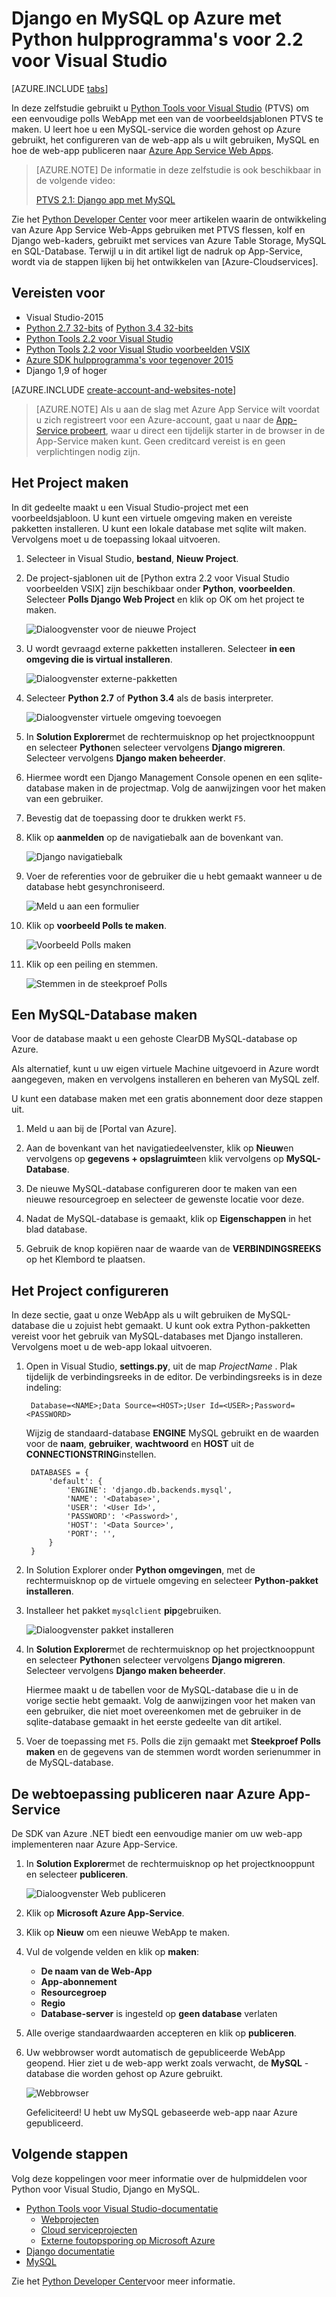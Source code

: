 <properties 
    pageTitle="Django en MySQL op Azure met Python hulpprogramma's voor 2.2 voor Visual Studio" 
    description="Meer informatie over het gebruik van de hulpmiddelen Python voor Visual Studio om een WebApp Django dat gegevens worden opgeslagen in een exemplaar MySQL-database te maken en het dashboard implementeren naar Azure App Service Web Apps." 
    services="app-service\web" 
    documentationCenter="python" 
    authors="huguesv" 
    manager="wpickett" 
    editor=""/>

<tags 
    ms.service="app-service-web" 
    ms.workload="web" 
    ms.tgt_pltfrm="na" 
    ms.devlang="python"
    ms.topic="get-started-article" 
    ms.date="07/07/2016"
    ms.author="huvalo"/>

# <a name="django-and-mysql-on-azure-with-python-tools-22-for-visual-studio"></a>Django en MySQL op Azure met Python hulpprogramma's voor 2.2 voor Visual Studio 

[AZURE.INCLUDE [tabs](../../includes/app-service-web-get-started-nav-tabs.md)]

In deze zelfstudie gebruikt u [Python Tools voor Visual Studio] (PTVS) om een eenvoudige polls WebApp met een van de voorbeeldsjablonen PTVS te maken. U leert hoe u een MySQL-service die worden gehost op Azure gebruikt, het configureren van de web-app als u wilt gebruiken, MySQL en hoe de web-app publiceren naar [Azure App Service Web Apps](http://go.microsoft.com/fwlink/?LinkId=529714).

> [AZURE.NOTE] De informatie in deze zelfstudie is ook beschikbaar in de volgende video:
> 
> [PTVS 2.1: Django app met MySQL][video]

Zie het [Python Developer Center] voor meer artikelen waarin de ontwikkeling van Azure App Service Web-Apps gebruiken met PTVS flessen, kolf en Django web-kaders, gebruikt met services van Azure Table Storage, MySQL en SQL-Database. Terwijl u in dit artikel ligt de nadruk op App-Service, wordt via de stappen lijken bij het ontwikkelen van [Azure-Cloudservices].

## <a name="prerequisites"></a>Vereisten voor

 - Visual Studio-2015
 - [Python 2.7 32-bits] of [Python 3.4 32-bits]
 - [Python Tools 2.2 voor Visual Studio]
 - [Python Tools 2.2 voor Visual Studio voorbeelden VSIX]
 - [Azure SDK hulpprogramma's voor tegenover 2015]
 - Django 1,9 of hoger

[AZURE.INCLUDE [create-account-and-websites-note](../../includes/create-account-and-websites-note.md)]

<!-- This note should not render as part of the the previous include. -->

> [AZURE.NOTE] Als u aan de slag met Azure App Service wilt voordat u zich registreert voor een Azure-account, gaat u naar de [App-Service probeert](http://go.microsoft.com/fwlink/?LinkId=523751), waar u direct een tijdelijk starter in de browser in de App-Service maken kunt. Geen creditcard vereist is en geen verplichtingen nodig zijn.

## <a name="create-the-project"></a>Het Project maken

In dit gedeelte maakt u een Visual Studio-project met een voorbeeldsjabloon. U kunt een virtuele omgeving maken en vereiste pakketten installeren. U kunt een lokale database met sqlite wilt maken. Vervolgens moet u de toepassing lokaal uitvoeren.

1. Selecteer in Visual Studio, **bestand**, **Nieuw Project**.

1. De project-sjablonen uit de [Python extra 2.2 voor Visual Studio voorbeelden VSIX] zijn beschikbaar onder **Python**, **voorbeelden**. Selecteer **Polls Django Web Project** en klik op OK om het project te maken.

    ![Dialoogvenster voor de nieuwe Project](./media/web-sites-python-ptvs-django-mysql/PollsDjangoNewProject.png)

1. U wordt gevraagd externe pakketten installeren. Selecteer **in een omgeving die is virtual installeren**.

    ![Dialoogvenster externe-pakketten](./media/web-sites-python-ptvs-django-mysql/PollsDjangoExternalPackages.png)

1. Selecteer **Python 2.7** of **Python 3.4** als de basis interpreter.

    ![Dialoogvenster virtuele omgeving toevoegen](./media/web-sites-python-ptvs-django-mysql/PollsCommonAddVirtualEnv.png)

1. In **Solution Explorer**met de rechtermuisknop op het projectknooppunt en selecteer **Python**en selecteer vervolgens **Django migreren**.  Selecteer vervolgens **Django maken beheerder**.

1. Hiermee wordt een Django Management Console openen en een sqlite-database maken in de projectmap. Volg de aanwijzingen voor het maken van een gebruiker.

1. Bevestig dat de toepassing door te drukken werkt `F5`.

1. Klik op **aanmelden** op de navigatiebalk aan de bovenkant van.

    ![Django navigatiebalk](./media/web-sites-python-ptvs-django-mysql/PollsDjangoCommonBrowserLocalMenu.png)

1. Voer de referenties voor de gebruiker die u hebt gemaakt wanneer u de database hebt gesynchroniseerd.

    ![Meld u aan een formulier](./media/web-sites-python-ptvs-django-mysql/PollsDjangoCommonBrowserLocalLogin.png)

1. Klik op **voorbeeld Polls te maken**.

    ![Voorbeeld Polls maken](./media/web-sites-python-ptvs-django-mysql/PollsDjangoCommonBrowserNoPolls.png)

1. Klik op een peiling en stemmen.

    ![Stemmen in de steekproef Polls](./media/web-sites-python-ptvs-django-mysql/PollsDjangoSqliteBrowser.png)

## <a name="create-a-mysql-database"></a>Een MySQL-Database maken

Voor de database maakt u een gehoste ClearDB MySQL-database op Azure.

Als alternatief, kunt u uw eigen virtuele Machine uitgevoerd in Azure wordt aangegeven, maken en vervolgens installeren en beheren van MySQL zelf.

U kunt een database maken met een gratis abonnement door deze stappen uit.

1. Meld u aan bij de [Portal van Azure].

1. Aan de bovenkant van het navigatiedeelvenster, klik op **Nieuw**en vervolgens op **gegevens + opslagruimte**en klik vervolgens op **MySQL-Database**. 

1. De nieuwe MySQL-database configureren door te maken van een nieuwe resourcegroep en selecteer de gewenste locatie voor deze.

1. Nadat de MySQL-database is gemaakt, klik op **Eigenschappen** in het blad database.

1. Gebruik de knop kopiëren naar de waarde van de **VERBINDINGSREEKS** op het Klembord te plaatsen.

## <a name="configure-the-project"></a>Het Project configureren

In deze sectie, gaat u onze WebApp als u wilt gebruiken de MySQL-database die u zojuist hebt gemaakt. U kunt ook extra Python-pakketten vereist voor het gebruik van MySQL-databases met Django installeren. Vervolgens moet u de web-app lokaal uitvoeren.

1. Open in Visual Studio, **settings.py**, uit de map *ProjectName* . Plak tijdelijk de verbindingsreeks in de editor. De verbindingsreeks is in deze indeling:

        Database=<NAME>;Data Source=<HOST>;User Id=<USER>;Password=<PASSWORD>

    Wijzig de standaard-database **ENGINE** MySQL gebruikt en de waarden voor de **naam**, **gebruiker**, **wachtwoord** en **HOST** uit de **CONNECTIONSTRING**instellen.

        DATABASES = {
            'default': {
                'ENGINE': 'django.db.backends.mysql',
                'NAME': '<Database>',
                'USER': '<User Id>',
                'PASSWORD': '<Password>',
                'HOST': '<Data Source>',
                'PORT': '',
            }
        }


1. In Solution Explorer onder **Python omgevingen**, met de rechtermuisknop op de virtuele omgeving en selecteer **Python-pakket installeren**.

1. Installeer het pakket `mysqlclient` **pip**gebruiken.

    ![Dialoogvenster pakket installeren](./media/web-sites-python-ptvs-django-mysql/PollsDjangoMySQLInstallPackage.png)

1. In **Solution Explorer**met de rechtermuisknop op het projectknooppunt en selecteer **Python**en selecteer vervolgens **Django migreren**.  Selecteer vervolgens **Django maken beheerder**.

    Hiermee maakt u de tabellen voor de MySQL-database die u in de vorige sectie hebt gemaakt. Volg de aanwijzingen voor het maken van een gebruiker, die niet moet overeenkomen met de gebruiker in de sqlite-database gemaakt in het eerste gedeelte van dit artikel.

1. Voer de toepassing met `F5`. Polls die zijn gemaakt met **Steekproef Polls maken** en de gegevens van de stemmen wordt worden serienummer in de MySQL-database.

## <a name="publish-the-web-app-to-azure-app-service"></a>De webtoepassing publiceren naar Azure App-Service

De SDK van Azure .NET biedt een eenvoudige manier om uw web-app implementeren naar Azure App-Service.

1. In **Solution Explorer**met de rechtermuisknop op het projectknooppunt en selecteer **publiceren**.

    ![Dialoogvenster Web publiceren](./media/web-sites-python-ptvs-django-mysql/PollsCommonPublishWebSiteDialog.png)

1. Klik op **Microsoft Azure App-Service**.

1. Klik op **Nieuw** om een nieuwe WebApp te maken.

1. Vul de volgende velden en klik op **maken**:
    - **De naam van de Web-App**
    - **App-abonnement**
    - **Resourcegroep**
    - **Regio**
    - **Database-server** is ingesteld op **geen database** verlaten

1. Alle overige standaardwaarden accepteren en klik op **publiceren**.

1. Uw webbrowser wordt automatisch de gepubliceerde WebApp geopend. Hier ziet u de web-app werkt zoals verwacht, de **MySQL** -database die worden gehost op Azure gebruikt.

    ![Webbrowser](./media/web-sites-python-ptvs-django-mysql/PollsDjangoAzureBrowser.png)

    Gefeliciteerd! U hebt uw MySQL gebaseerde web-app naar Azure gepubliceerd.

## <a name="next-steps"></a>Volgende stappen

Volg deze koppelingen voor meer informatie over de hulpmiddelen voor Python voor Visual Studio, Django en MySQL.

- [Python Tools voor Visual Studio-documentatie]
  - [Webprojecten]
  - [Cloud serviceprojecten]
  - [Externe foutopsporing op Microsoft Azure]
- [Django documentatie]
- [MySQL]

Zie het [Python Developer Center](/develop/python/)voor meer informatie.

<!--Link references-->

[Python Developer Center]: /develop/python/
[Azure Cloudservices]: ../cloud-services-python-ptvs.md

<!--External Link references-->

[Azure-Portal]: https://portal.azure.com
[Python Tools voor Visual Studio]: http://aka.ms/ptvs
[Python Tools 2.2 voor Visual Studio]: http://go.microsoft.com/fwlink/?LinkID=624025
[Python Tools 2.2 voor Visual Studio voorbeelden VSIX]: http://go.microsoft.com/fwlink/?LinkID=624025
[Azure SDK hulpprogramma's voor tegenover 2015]: http://go.microsoft.com/fwlink/?LinkId=518003
[Python 2.7 32-bits]: http://go.microsoft.com/fwlink/?LinkId=517190 
[Python 3.4 32-bits]: http://go.microsoft.com/fwlink/?LinkId=517191
[Python Tools voor Visual Studio-documentatie]: http://aka.ms/ptvsdocs
[Externe foutopsporing op Microsoft Azure]: http://go.microsoft.com/fwlink/?LinkId=624026
[Webprojecten]: http://go.microsoft.com/fwlink/?LinkId=624027
[Cloud serviceprojecten]: http://go.microsoft.com/fwlink/?LinkId=624028
[Django documentatie]: https://www.djangoproject.com/
[MySQL]: http://www.mysql.com/
[video]: http://youtu.be/oKCApIrS0Lo
